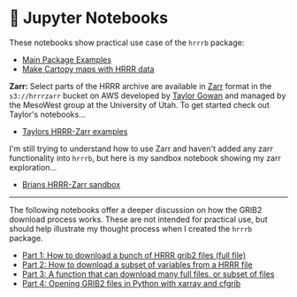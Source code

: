 # 📝 Jupyter Notebooks

These notebooks show practical use case of the `hrrrb` package:

- [Main Package Examples](https://github.com/blaylockbk/HRRR_archive_download/blob/master/notebooks/examples.ipynb)
- [Make Cartopy maps with HRRR data](https://github.com/blaylockbk/HRRR_archive_download/blob/master/notebooks/demo_plot-on-map-with-common-features.ipynb)

**Zarr:** Select parts of the HRRR archive are available in [Zarr](https://zarr.readthedocs.io/en/stable/) format in the `s3://hrrrzarr` bucket on AWS developed by [Taylor Gowan](https://twitter.com/tayloragowan) and managed by the MesoWest group at the University of Utah. To get started check out Taylor's notebooks...

- [Taylors HRRR-Zarr examples](https://github.com/taylorgowan/zarr)

I'm still trying to understand how to use Zarr and haven't added any zarr functionality into `hrrrb`, but here is my sandbox notebook showing my zarr exploration...
- [Brians HRRR-Zarr sandbox](https://github.com/blaylockbk/HRRR_archive_download/blob/master/notebooks/zarr_HRRR.ipynb)

---

The following notebooks offer a deeper discussion on how the GRIB2 download process works. These are not intended for practical use, but should help illustrate my thought process when I created the `hrrrb` package.

- [Part 1: How to download a bunch of HRRR grib2 files (full file)](https://github.com/blaylockbk/HRRR_archive_download/blob/master/notebooks/demo_download_hrrr_archive_part1.ipynb)
- [Part 2: How to download a subset of variables from a HRRR file](https://github.com/blaylockbk/HRRR_archive_download/blob/master/notebooks/demo_download_hrrr_archive_part2.ipynb)
- [Part 3: A function that can download many full files, or subset of files](https://github.com/blaylockbk/HRRR_archive_download/blob/master/notebooks/demo_download_hrrr_archive_part3.ipynb)
- [Part 4: Opening GRIB2 files in Python with xarray and cfgrib](https://github.com/blaylockbk/HRRR_archive_download/blob/master/notebooks/demo_download_hrrr_archive_part4.ipynb)

